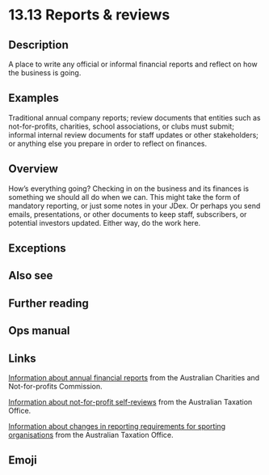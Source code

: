 # 13.13 Reports & reviews

## Description

A place to write any official or informal financial reports and reflect on how the business is going.

## Examples

Traditional annual company reports; review documents that entities such as not-for-profits, charities, school associations, or clubs must submit; informal internal review documents for staff updates or other stakeholders; or anything else you prepare in order to reflect on finances.

## Overview

How’s everything going? Checking in on the business and its finances is something we should all do when we can. This might take the form of mandatory reporting, or just some notes in your JDex. Or perhaps you send emails, presentations, or other documents to keep staff, subscribers, or potential investors updated. Either way, do the work here.

## Exceptions

## Also see

## Further reading

## Ops manual

## Links

[Information about annual financial reports](https://www.acnc.gov.au/for-charities/manage-your-charity/obligations-acnc/reporting-annually-acnc/annual-financial-reports) from the Australian Charities and Not-for-profits Commission.

[Information about not-for-profit self-reviews](https://www.ato.gov.au/businesses-and-organisations/not-for-profit-organisations/your-organisation/not-for-profit-self-review) from the Australian Taxation Office.

[Information about changes in reporting requirements for sporting organisations](https://www.ato.gov.au/businesses-and-organisations/not-for-profit-organisations/not-for-profit-newsroom/changes-in-reporting-requirements-for-sporting-clubs) from the Australian Taxation Office.

## Emoji

